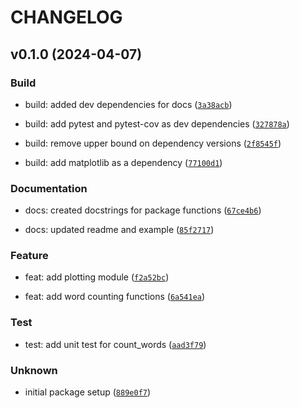 # CHANGELOG



## v0.1.0 (2024-04-07)

### Build

* build: added dev dependencies for docs ([`3a38acb`](https://github.com/lucyliuyihong/pycounts_lucyliu/commit/3a38acb9974f89e44340ab5839df3497bc24f750))

* build: add pytest and pytest-cov as dev dependencies ([`327878a`](https://github.com/lucyliuyihong/pycounts_lucyliu/commit/327878aeac2df27eee588d235275e9887979b270))

* build: remove upper bound on dependency versions ([`2f8545f`](https://github.com/lucyliuyihong/pycounts_lucyliu/commit/2f8545fff42ca597b87be2d411b820e6e4d23163))

* build: add matplotlib as a dependency ([`77100d1`](https://github.com/lucyliuyihong/pycounts_lucyliu/commit/77100d134f005a5be497d39a3bc4a262f48709cc))

### Documentation

* docs: created docstrings for package functions ([`67ce4b6`](https://github.com/lucyliuyihong/pycounts_lucyliu/commit/67ce4b6bf6e0f781e9787b1919cc72dcf61cd79e))

* docs: updated readme and example ([`85f2717`](https://github.com/lucyliuyihong/pycounts_lucyliu/commit/85f2717caced195351fb41ab2701839409d9623e))

### Feature

* feat: add plotting module ([`f2a52bc`](https://github.com/lucyliuyihong/pycounts_lucyliu/commit/f2a52bc247137b155f816f3157164c3ce0ad1e15))

* feat: add word counting functions ([`6a541ea`](https://github.com/lucyliuyihong/pycounts_lucyliu/commit/6a541eaf16c40ea434d41a1c5128e11e9302f584))

### Test

* test: add unit test for count_words ([`aad3f79`](https://github.com/lucyliuyihong/pycounts_lucyliu/commit/aad3f79a409dac4a9023ebcf342d894867a2cd32))

### Unknown

* initial package setup ([`889e0f7`](https://github.com/lucyliuyihong/pycounts_lucyliu/commit/889e0f790420448551b2046f51affddb95ffa4de))
